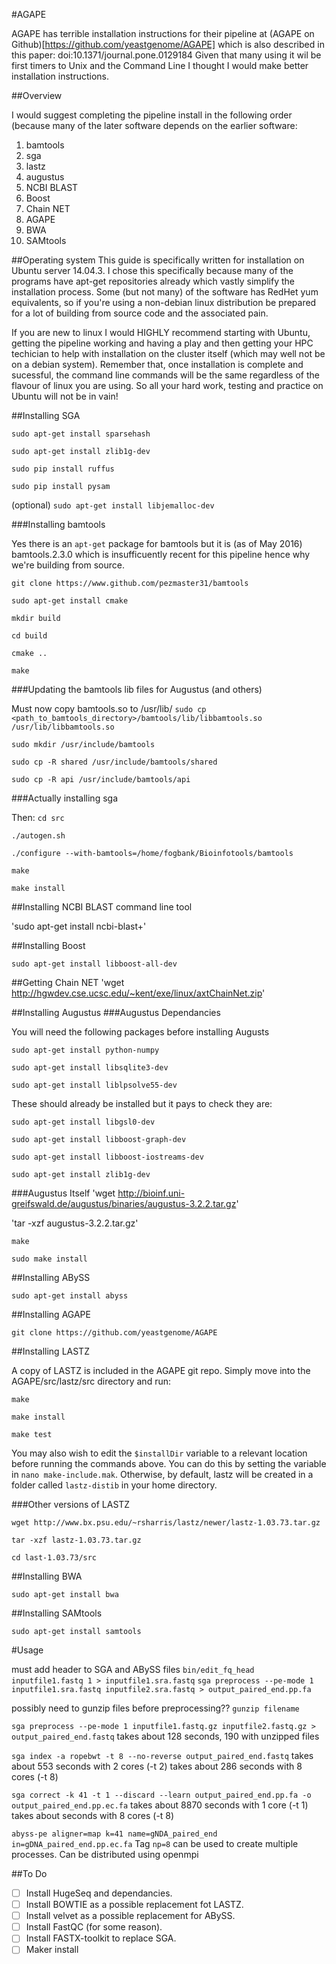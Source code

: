 #AGAPE

AGAPE has terrible installation instructions for their pipeline at (AGAPE on Github)[https://github.com/yeastgenome/AGAPE] which is also described in this paper: doi:10.1371/journal.pone.0129184
Given that many using it wil be first timers to Unix and the Command Line I thought I would make better installation instructions.

##Overview

I would suggest completing the pipeline install in the following order (because many of the later software depends on the earlier software:

1. bamtools
2. sga
3. lastz
4. augustus
5. NCBI BLAST
6. Boost
7. Chain NET
8. AGAPE
9. BWA
10. SAMtools

##Operating system
This guide is specifically written for installation on Ubuntu server 14.04.3. I chose this specifically because many of the programs have apt-get repositories already which vastly simplify the installation process. Some (but not many) of the software has RedHet yum equivalents, so if you're using a non-debian linux distribution be prepared for a lot of building from source code and the associated pain.

If you are new to linux I would HIGHLY recommend starting with Ubuntu, getting the pipeline working and having a play and then getting your HPC techician to help with installation on the cluster itself (which may well not be on a debian system).
Remember that, once installation is complete and sucessful, the command line commands will be the same regardless of the flavour of linux you are using. So all your hard work, testing and practice on Ubuntu will not be in vain!

##Installing SGA

`sudo apt-get install sparsehash`

`sudo apt-get install zlib1g-dev`

`sudo pip install ruffus`

`sudo pip install pysam`

(optional) `sudo apt-get install libjemalloc-dev`


###Installing bamtools

Yes there is an `apt-get` package for bamtools but it is (as of May 2016) bamtools.2.3.0 which is insufficuently recent for this pipeline hence why we're building from source.

`git clone https://www.github.com/pezmaster31/bamtools`

`sudo apt-get install cmake`

`mkdir build`

`cd build`

`cmake ..`

`make`

###Updating the bamtools lib files for Augustus (and others)

Must now copy bamtools.so to /usr/lib/
`sudo cp <path_to_bamtools_directory>/bamtools/lib/libbamtools.so /usr/lib/libbamtools.so`

`sudo mkdir /usr/include/bamtools`

`sudo cp -R shared /usr/include/bamtools/shared`

`sudo cp -R api /usr/include/bamtools/api`

###Actually installing sga

Then:
`cd src`

`./autogen.sh` 

`./configure --with-bamtools=/home/fogbank/Bioinfotools/bamtools`  

`make`

`make install`


##Installing NCBI BLAST command line tool

'sudo apt-get install ncbi-blast+'

##Installing Boost

`sudo apt-get install libboost-all-dev`

##Getting Chain NET
'wget http://hgwdev.cse.ucsc.edu/~kent/exe/linux/axtChainNet.zip'

##Installing Augustus
###Augustus Dependancies

You will need the following packages before installing Augusts

`sudo apt-get install python-numpy`

`sudo apt-get install libsqlite3-dev`

`sudo apt-get install liblpsolve55-dev`


These should already be installed but it pays to check they are:

`sudo apt-get install libgsl0-dev`

`sudo apt-get install libboost-graph-dev`

`sudo apt-get install libboost-iostreams-dev` 

`sudo apt-get install zlib1g-dev` 

###Augustus Itself
'wget http://bioinf.uni-greifswald.de/augustus/binaries/augustus-3.2.2.tar.gz'

'tar -xzf augustus-3.2.2.tar.gz'

`make`

`sudo make install`

##Installing ABySS

`sudo apt-get install abyss`

##Installing AGAPE

`git clone https://github.com/yeastgenome/AGAPE`

##Installing LASTZ

A copy of LASTZ is included in the AGAPE git repo. Simply move into the AGAPE/src/lastz/src directory and run:

`make`

`make install`

`make test`

You may also wish to edit the `$installDir` variable to a relevant location before running the commands above. You can do this by setting the variable in `nano make‑include.mak`.
Otherwise, by default, lastz will be created in a folder called `lastz-distib` in your home directory.

###Other versions of LASTZ

`wget http://www.bx.psu.edu/~rsharris/lastz/newer/lastz-1.03.73.tar.gz`

`tar -xzf lastz-1.03.73.tar.gz`

`cd last-1.03.73/src`

##Installing BWA

`sudo apt-get install bwa`

##Installing SAMtools

`sudo apt-get install samtools`

#Usage

must add header to SGA and ABySS files
`bin/edit_fq_head inputfile1.fastq 1 > inputfile1.sra.fastq` 
`sga preprocess --pe-mode 1 inputfile1.sra.fastq inputfile2.sra.fastq > output_paired_end.pp.fa`

possibly need to gunzip files before preprocessing??
`gunzip filename`

`sga preprocess --pe-mode 1 inputfile1.fastq.gz inputfile2.fastq.gz > output_paired_end.fastq`
takes about 128 seconds, 190 with unzipped files

`sga index -a ropebwt -t 8 --no-reverse output_paired_end.fastq`
takes about 553 seconds with 2 cores (-t 2)
takes about 286 seconds with 8 cores (-t 8)

`sga correct -k 41 -t 1 --discard --learn output_paired_end.pp.fa -o output_paired_end.pp.ec.fa`
takes about  8870 seconds with 1 core (-t 1)
takes about seconds with 8 cores (-t 8)

`abyss-pe aligner=map k=41 name=gNDA_paired_end in=gDNA_paired_end.pp.ec.fa`
Tag `np=8` can be used to create multiple processes. Can be distributed using openmpi


##To Do
- [ ] Install HugeSeq and dependancies.
- [ ] Install BOWTIE as a possible replacement fot LASTZ.
- [ ] Install velvet as a possible replacement for ABySS.
- [ ] Install FastQC (for some reason).
- [ ] Install FASTX-toolkit to replace SGA.
- [ ] Maker install
